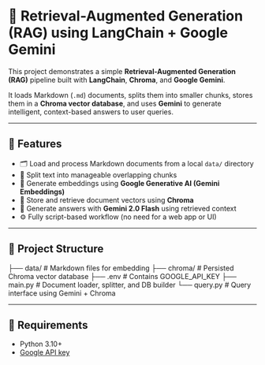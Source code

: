 # 🧠 Retrieval-Augmented Generation (RAG) using LangChain + Google Gemini

This project demonstrates a simple **Retrieval-Augmented Generation (RAG)** pipeline built with **LangChain**, **Chroma**, and **Google Gemini**.

It loads Markdown (`.md`) documents, splits them into smaller chunks, stores them in a **Chroma vector database**, and uses **Gemini** to generate intelligent, context-based answers to user queries.

---

## 🚀 Features

- 🗂️ Load and process Markdown documents from a local `data/` directory  
- 🧩 Split text into manageable overlapping chunks  
- 🧠 Generate embeddings using **Google Generative AI (Gemini Embeddings)**  
- 💾 Store and retrieve document vectors using **Chroma**  
- 💬 Generate answers with **Gemini 2.0 Flash** using retrieved context  
- ⚙️ Fully script-based workflow (no need for a web app or UI)

---

## 📁 Project Structure

├── data/ # Markdown files for embedding
├── chroma/ # Persisted Chroma vector database
├── .env # Contains GOOGLE_API_KEY
├── main.py # Document loader, splitter, and DB builder
└── query.py # Query interface using Gemini + Chroma

---

## 🔑 Requirements

- Python 3.10+
- [Google API key](https://aistudio.google.com/app/apikey)
